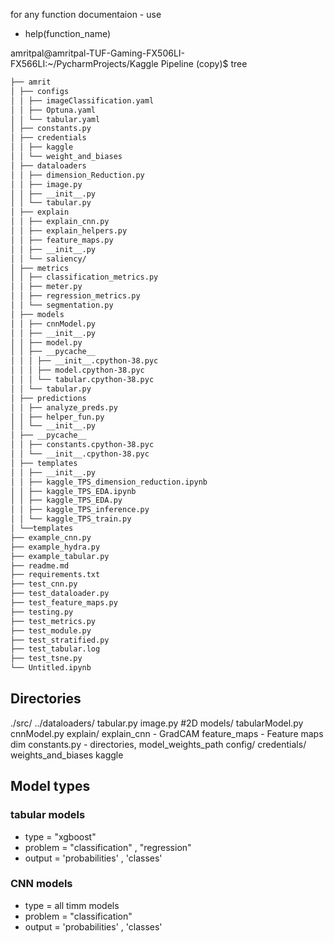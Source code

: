 
for any function documentaion - use
 - help(function_name)


amritpal@amritpal-TUF-Gaming-FX506LI-FX566LI:~/PycharmProjects/Kaggle Pipeline (copy)$ tree
```bash
├── amrit
│ ├── configs
│ │ ├── imageClassification.yaml
│ │ ├── Optuna.yaml
│ │ └── tabular.yaml
│ ├── constants.py
│ ├── credentials
│ │ ├── kaggle
│ │ └── weight_and_biases
│ ├── dataloaders
│ │ ├── dimension_Reduction.py
│ │ ├── image.py
│ │ ├── __init__.py
│ │ └── tabular.py
│ ├── explain
│ │ ├── explain_cnn.py
│ │ ├── explain_helpers.py
│ │ ├── feature_maps.py
│ │ ├── __init__.py
│ │ └── saliency/
│ ├── metrics
│ │ ├── classification_metrics.py
│ │ ├── meter.py
│ │ ├── regression_metrics.py
│ │ └── segmentation.py
│ ├── models
│ │ ├── cnnModel.py
│ │ ├── __init__.py
│ │ ├── model.py
│ │ ├── __pycache__
│ │ │ ├── __init__.cpython-38.pyc
│ │ │ ├── model.cpython-38.pyc
│ │ │ └── tabular.cpython-38.pyc
│ │ └── tabular.py
│ ├── predictions
│ │ ├── analyze_preds.py
│ │ ├── helper_fun.py
│ │ └── __init__.py
│ ├── __pycache__
│ │ ├── constants.cpython-38.pyc
│ │ └── __init__.cpython-38.pyc
│ ├── templates
│ │ ├── __init__.py
│ │ ├── kaggle_TPS_dimension_reduction.ipynb
│ │ ├── kaggle_TPS_EDA.ipynb
│ │ ├── kaggle_TPS_EDA.py
│ │ ├── kaggle_TPS_inference.py
│ │ └── kaggle_TPS_train.py
│ └──templates
├── example_cnn.py
├── example_hydra.py
├── example_tabular.py
├── readme.md
├── requirements.txt
├── test_cnn.py
├── test_dataloader.py
├── test_feature_maps.py
├── testing.py
├── test_metrics.py
├── test_module.py
├── test_stratified.py
├── test_tabular.log
├── test_tsne.py
└── Untitled.ipynb

```

## Directories
./src/
    ../dataloaders/
        tabular.py
        image.py #2D
    models/
        tabularModel.py
        cnnModel.py
    explain/
        explain_cnn - GradCAM
        feature_maps - Feature maps
    dim
    constants.py - directories, model_weights_path
    config/
    credentials/
            weights_and_biases
            kaggle

## Model types
### tabular models
- type = "xgboost" 
- problem = "classification" , "regression"
- output = 'probabilities' , 'classes'

### CNN models
- type =  all timm models
- problem = "classification" 
- output = 'probabilities' , 'classes'


